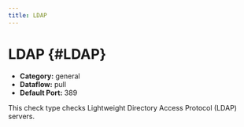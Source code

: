 ```yaml
---
title: LDAP
---
```


# LDAP {#LDAP}

 * **Category:** general
 * **Dataflow:** pull
 * **Default Port:** 389

This check type checks Lightweight Directory Access Protocol (LDAP) servers.
